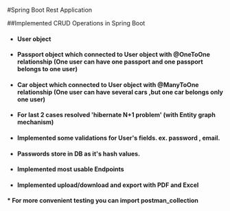 #Spring Boot Rest Application

##Implemented CRUD Operations in Spring Boot 

*    #### User object 
*    #### Passport object which connected to User object with @OneToOne relationship (One user can have one passport and one passport belongs to one user)
*    #### Car object which connected to User object with @ManyToOne relationship  (One user can have several cars ,but one car belongs only one user)
*    #### For last 2 cases resolved 'hibernate N+1 problem' (with Entity graph mechanism)
*    #### Implemented some validations for User's fields. ex. password , email.
*    #### Passwords store in DB as it's hash values.
*    #### Implemented most usable Endpoints
*    #### Implemented upload/download and export with PDF and Excel 

#### * For more convenient testing you can import postman_collection